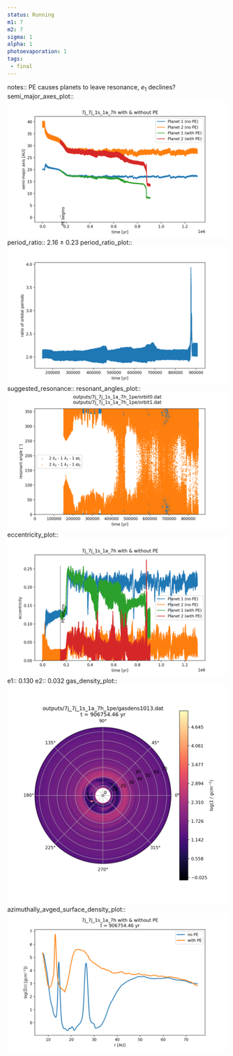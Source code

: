 ```yaml
---
status: Running
m1: 7
m2: 7
sigma: 1
alpha: 1
photoevaporation: 1
tags:
 - final
---
```


notes:: PE causes planets to leave resonance, $e_1$ declines?
semi_major_axes_plot:: ![semi_major_axes_7j_7j_1s_1a_7h_1pe.png](plots/semi_major_axes/semi_major_axes_7j_7j_1s_1a_7h_1pe.png)
period_ratio:: 2.16 ± 0.23
period_ratio_plot:: ![period_ratio_7j_7j_1s_1a_7h_1pe.png](plots/period_ratio/period_ratio_7j_7j_1s_1a_7h_1pe.png)
suggested_resonance:: 
resonant_angles_plot:: ![resonant_angles_7j_7j_1s_1a_7h_1pe.png](plots/resonant_angles/resonant_angles_7j_7j_1s_1a_7h_1pe.png)
eccentricity_plot:: ![eccentricity_7j_7j_1s_1a_7h_1pe.png](plots/eccentricity/eccentricity_7j_7j_1s_1a_7h_1pe.png)
e1:: 0.130
e2:: 0.032
gas_density_plot:: ![gas_density_7j_7j_1s_1a_7h_1pe.png](plots/gas_density/gas_density_7j_7j_1s_1a_7h_1pe.png)
azimuthally_avged_surface_density_plot:: ![azimuthally_avged_surface_density_7j_7j_1s_1a_7h_1pe.png](plots/azimuthally_avged_surface_density/azimuthally_avged_surface_density_7j_7j_1s_1a_7h_1pe.png)
